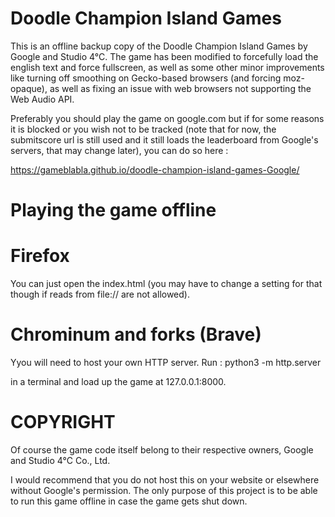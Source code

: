Doodle Champion Island Games
=============================

This is an offline backup copy of the Doodle Champion Island Games by Google and Studio 4°C.
The game has been modified to forcefully load the english text and force fullscreen, as well as some other minor improvements
like turning off smoothing on Gecko-based browsers (and forcing moz-opaque), as well as fixing an issue with web browsers not supporting the Web Audio API.

Preferably you should play the game on google.com but if for some reasons it is blocked
or you wish not to be tracked (note that for now, the submitscore url is still used and it still loads the leaderboard from Google's servers, that may change later),
you can do so here :

https://gameblabla.github.io/doodle-champion-island-games-Google/


Playing the game offline
=========================


Firefox
=======
You can just open the index.html (you may have to change a setting for that though if reads from file:// are not allowed).

Chrominum and forks (Brave)
======================================
Yyou will need to host your own HTTP server.
Run :
python3 -m http.server

in a terminal and load up the game at 127.0.0.1:8000.


COPYRIGHT
=========

Of course the game code itself belong to their respective owners, Google and Studio 4°C Co., Ltd.

I would recommend that you do not host this on your website or elsewhere without Google's permission.
The only purpose of this project is to be able to run this game offline in case the game gets shut down.

